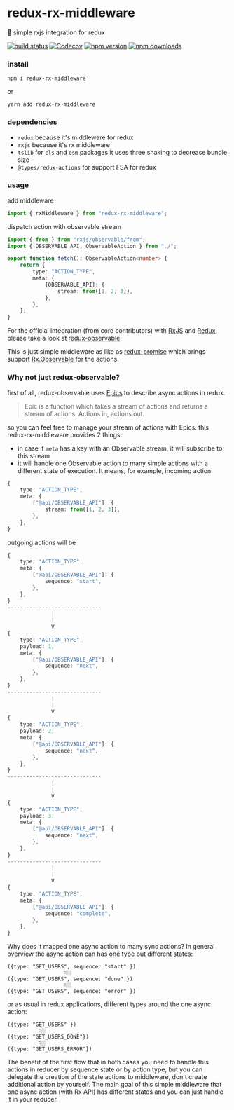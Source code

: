 # redux-rx-middleware

🤪 simple rxjs integration for redux

[![build status](https://img.shields.io/travis/AndreyUtka/redux-rx-middleware/master.svg?style=flat-square)](https://travis-ci.org/AndreyUtka/redux-rx-middleware)
[![Codecov](https://img.shields.io/codecov/c/github/AndreyUtka/redux-rx-middleware.svg?style=flat-square)](https://codecov.io/gh/AndreyUtka/redux-rx-middleware)
[![npm version](https://img.shields.io/npm/v/redux-rx-middleware.svg?style=flat-square)](https://www.npmjs.com/package/redux-rx-middleware)
[![npm downloads](https://img.shields.io/npm/dm/redux-rx-middleware.svg?style=flat-square)](https://www.npmjs.com/package/redux-rx-middleware)

### install

`npm i redux-rx-middleware`

or

`yarn add redux-rx-middleware`

### dependencies

- `redux` because it's middleware for redux
- `rxjs` because it's rx middleware
- `tslib` for `cls` and `esm` packages it uses three shaking to decrease bundle size
- `@types/redux-actions` for support FSA for redux

### usage

add middleware

```typescript
import { rxMiddleware } from "redux-rx-middleware";
```
dispatch action with observable stream
```typescript
import { from } from "rxjs/observable/from";
import { OBSERVABLE_API, ObservableAction } from "./";

export function fetch(): ObservableAction<number> {
    return {
        type: "ACTION_TYPE",
        meta: {
            [OBSERVABLE_API]: {
                stream: from([1, 2, 3]),
            },
        },
    };
}
```

For the official integration (from core contributors) with [RxJS](http://reactivex.io/rxjs/) and [Redux](https://redux.js.org/), please take a look at [redux-observable](https://redux-observable.js.org)

This is just simple middleware as like as [redux-promise](https://github.com/redux-utilities/redux-promise) which brings support [Rx.Observable](http://reactivex.io/rxjs/class/es6/Observable.js~Observable.html) for the actions.

### Why not just redux-observable?

first of all, redux-observable uses [Epics](https://redux-observable.js.org/docs/basics/Epics.html) to describe async actions in redux.

> Epic is a function which takes a stream of actions and returns a stream of actions. Actions in, actions out.

so you can feel free to manage your stream of actions with Epics.
this redux-rx-middleware provides 2 things:

*   in case if `meta` has a key with an Observable stream, it will subscribe to this stream
*   it will handle one Observable action to many simple actions with a different state of execution. It means, for example, incoming action:

```typescript
{
    type: "ACTION_TYPE",
    meta: {
        ["@api/OBSERVABLE_API"]: {
            stream: from([1, 2, 3]),
        },
    },
}
```

outgoing actions will be

```typescript
{
    type: "ACTION_TYPE",
    meta: {
        ["@api/OBSERVABLE_API"]: {
            sequence: "start",
        },
    },
}
------------------------------
              |
              |
              V
{
    type: "ACTION_TYPE",
    payload: 1,
    meta: {
        ["@api/OBSERVABLE_API"]: {
            sequence: "next",
        },
    },
}
------------------------------
              |
              |
              V
{
    type: "ACTION_TYPE",
    payload: 2,
    meta: {
        ["@api/OBSERVABLE_API"]: {
            sequence: "next",
        },
    },
}
------------------------------
              |
              |
              V
{
    type: "ACTION_TYPE",
    payload: 3,
    meta: {
        ["@api/OBSERVABLE_API"]: {
            sequence: "next",
        },
    },
}
------------------------------
              |
              |
              V
{
    type: "ACTION_TYPE",
    meta: {
        ["@api/OBSERVABLE_API"]: {
            sequence: "complete",
        },
    },
}
```

Why does it mapped one async action to many sync actions? In general overview the async action can has one type but different states:

```
({type: "GET_USERS", sequence: "start" })
                  👇🏼
({type: "GET_USERS", sequence: "done" })
                  👇🏼
({type: "GET_USERS", sequence: "error" })
```

or as usual in redux applications, different types around the one async action:

```
({type: "GET_USERS" })
          👇🏼
({type: "GET_USERS_DONE"})
          👇🏼
({type: "GET_USERS_ERROR"})
```

The benefit of the first flow that in both cases you need to handle this actions in reducer by sequence state or by action type, but you can delegate the creation of the state actions to middleware, don't create additional action by yourself. The main goal of this simple middleware that one async action (with Rx API) has different states and you can just handle it in your reducer.
